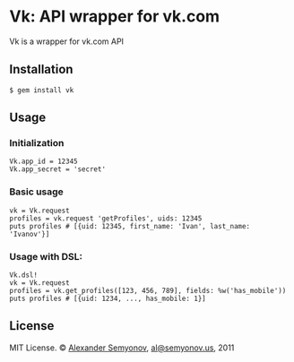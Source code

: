 # Vk: API wrapper for vk.com

Vk is a wrapper for vk.com API

## Installation

    $ gem install vk

## Usage

### Initialization

    Vk.app_id = 12345
    Vk.app_secret = 'secret'

### Basic usage

    vk = Vk.request
    profiles = vk.request 'getProfiles', uids: 12345
    puts profiles # [{uid: 12345, first_name: 'Ivan', last_name: 'Ivanov'}]

### Usage with DSL:

    Vk.dsl!
    vk = Vk.request
    profiles = vk.get_profiles([123, 456, 789], fields: %w('has_mobile'))
    puts profiles # [{uid: 1234, ..., has_mobile: 1}]

## License

MIT License. ©  [Alexander Semyonov](http://al.semyonov.us/),  <al@semyonov.us>, 2011
